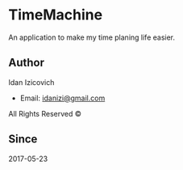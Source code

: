 # TimeMachine
An application to make my time planing life easier.

## Author
Idan Izicovich
+ Email: <idanizi@gmail.com>

All Rights Reserved &copy;

## Since
2017-05-23